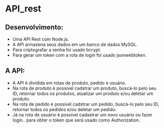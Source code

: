 # API_rest

## Desenvolvimento:

* Uma API Rest com Node.js.
* A API armazena seus dados em um banco de dados MySQL.
* Para criptografar a senha foi usado bcrypt.
* Para gerar um token com a rota de login foi usado jsonwebtoken.

## A API:
* A API é dividida em rotas de produto, pedido e usuário.
* Na rota de produto é possível cadstrar um produto, buscá-lo pelo seu ID, retornar todos os produtos, atualizar um produto e/ou deletar um produto.
* Na rota de pedido é possível cadstrar um pedido, buscá-lo pelo seu ID, retornar todos os pedidos e/ou deletar um pedido.
* Já na rota de usuário é possível cadastrar um novo usuário ou fazer login.. para obter o token que será usado como Authorization.
